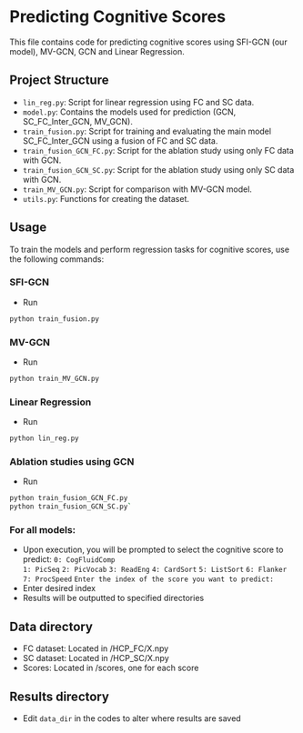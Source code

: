 # Predicting Cognitive Scores

This file contains code for predicting cognitive scores using SFI-GCN (our model), MV-GCN, GCN and Linear Regression.

## Project Structure

- `lin_reg.py`: Script for linear regression using FC and SC data.
- `model.py`: Contains the models used for prediction (GCN, SC_FC_Inter_GCN, MV_GCN).
- `train_fusion.py`: Script for training and evaluating the main model SC_FC_Inter_GCN using a fusion of FC and SC data.
- `train_fusion_GCN_FC.py`: Script for the ablation study using only FC data with GCN.
- `train_fusion_GCN_SC.py`: Script for the ablation study using only SC data with GCN.
- `train_MV_GCN.py`: Script for comparison with MV-GCN model.
- `utils.py`: Functions for creating the dataset.

## Usage

To train the models and perform regression tasks for cognitive scores, use the following commands:

### SFI-GCN
- Run 
```bash 
python train_fusion.py
```

### MV-GCN
- Run 
```bash 
python train_MV_GCN.py
```

### Linear Regression
- Run 
```bash 
python lin_reg.py
```

### Ablation studies using GCN
- Run 
```bash 
python train_fusion_GCN_FC.py
python train_fusion_GCN_SC.py`
```

### For all models:
- Upon execution, you will be prompted to select the cognitive score to predict: 
`0: CogFluidComp`                                                                                                                  
`1: PicSeq`
`2: PicVocab`
`3: ReadEng`
`4: CardSort`
`5: ListSort`
`6: Flanker`
`7: ProcSpeed`
`Enter the index of the score you want to predict:`
- Enter desired index
- Results will be outputted to specified directories

## Data directory
- FC dataset: Located in /HCP_FC/X.npy
- SC dataset: Located in /HCP_SC/X.npy
- Scores: Located in /scores, one for each score

## Results directory
- Edit `data_dir` in the codes to alter where results are saved
